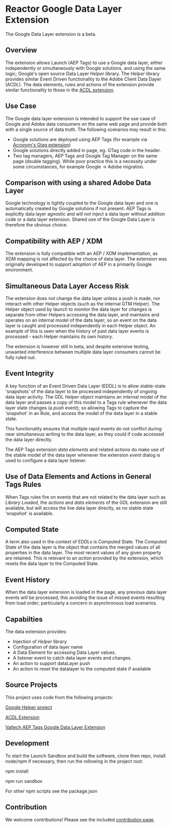 # Reactor Google Data Layer Extension

The Google Data Layer extension is a beta.

## Overview

The extension allows Launch (AEP Tags) to use a Google data layer, either independently or simultaneously with Google solutions, and using the same logic; Google's open source Data Layer _Helper_ library. The _Helper_ library provides similar Event Driven functionality to the Adobe Client Data Dayer (ACDL). The data elements, rules and actions of the extension provide similar functionality to those in the [ACDL extension](https://github.com/pitchmuc/acdl_extension).

## Use Case

The Google data layer extension is intended to support the use case of Google and Adobe data consumers on the same web page and provide both with a single source of data truth. The following scenarios may result in this:

- Google solutions are deployed using AEP Tags (for example via [Acronym's Gtag extension](https://www.adobeexchange.com/experiencecloud.details.101437.google-global-site-tag-gtag.html))
- Google solutions directly added in page, eg. GTag code in the header.
- Two tag managers, AEP Tags and Google Tag Manager on the same page (double tagging). While poor practice this is a necessity under some circumstances, for example Google -> Adobe migration.

## Comparison with using a shared Adobe Data Layer

Google technology is tightly coupled to the Google data layer and one is automatically created by Google solutions if not present. AEP Tags is explicitly data layer agnostic and will not inject a data layer without addition code or a data layer extension. Shared use of the Google Data Layer is therefore the obvious choice.

## Compatibility with AEP / XDM

The extension is fully compatible with an AEP / XDM implementation, as XDM mapping is not affected by the choice of data layer. The extension was originally developed to support adoption of AEP in a primarily Google environment.

## Simultaneous Data Layer Access Risk

The extension does not change the data layer unless a push is made, nor interact with other Helper objects (such as the internal GTM Helper). The Helper object used by launch to monitor the data layer for changes is separate from other Helpers accessing the data layer, and maintains and operates on an internal model of the data layer; so an event on the data layer is caught and processed independently in each Helper object. An example of this is seen when the history of past data layer events is processed - each Helper maintains its own history.

The extension is however still in beta, and despite extensive testing, unwanted interference between multiple data layer consumers cannot be fully ruled out.

## Event Integrity

A key function of an Event Driven Data Layer (EDDL) is to allow stable-state 'snapshots' of the data layer to be processed independently of ongoing data layer activity. The GDL _Helper_ object maintains an internal model of the data layer and passes a copy of this model to a Tags rule whenever the data layer state changes (a _push_ event); so allowing Tags to capture the 'snapshot' in an Rule, and access the model of the data layer in a stable state.

This functionality ensures that multiple rapid events do not conflict during near simultaneous writing to the data layer, as they could if code accessed the data layer directly.  

The AEP Tags extension _data elements_ and related _actions_ do make use of the stable model of the data layer whenever the extension _event_ dialog is used to configure a data layer listener. 

## Use of Data Elements and Actions in General Tags Rules

When Tags rules fire on events that are not related to the data layer such as _Library Loaded_, the _actions_ and _data elements_ of the GDL extension are still available, but will access the live data layer directly, as no stable state 'snapshot' is available.  

## Computed State

A term also used in the context of EDDLs is Computed State.  The Computed State of the data layer is the object that contains the merged values of all properties in the data layer.  The most recent values of any given property are retained.  This is relevant to an _action_ provided by the extension, which resets the data layer to the Computed State.   

## Event History

When the data layer extension is loaded in the page, any previous data layer events will be processed, this avoiding the issue of missed events resulting from load order; particularly a concern in asynchronous load scenarios.

## Capabilties

The data extension provides:

- Injection of _Helper_ library
- Configuration of data layer name
- A Data Element for accessing Data Layer values.
- A listener event to catch data layer events and changes.
- An action to support dataLayer push
- An action to reset the datalayer to the computed state if available

## Source Projects

This project uses code from the following projects:

[Google Helper project](https://github.com/google/data-layer-helper)

[ACDL Extension](https://github.com/pitchmuc/acdl_extension)

[Valtech AEP Tags Google Data Layer Extension](https://github.com/valtech-ch/aeptags-google-datalayer-extension)

## Development

To start the Launch Sandbox and build the software, clone then repo, install node/npm if necessary, then run the rollowing in the project root:

npm install

npm run sandbox

For other npm scripts see the package.json

## Contribution

We welcome contributions! Please see the included [contribution page](../CONTRIBUTING.md).
